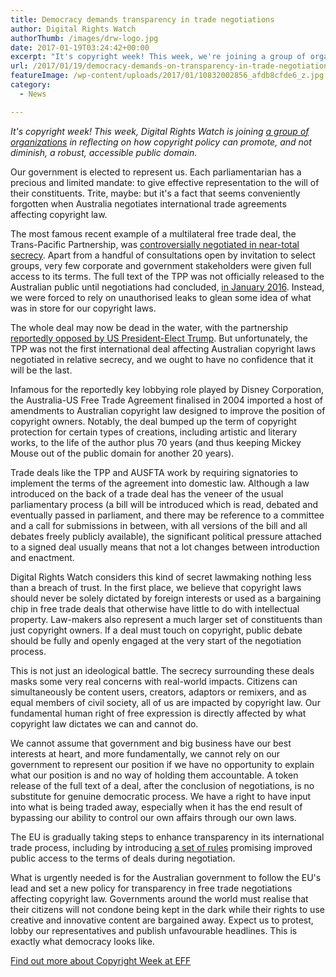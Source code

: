 ```yaml
---
title: Democracy demands transparency in trade negotiations
author: Digital Rights Watch
authorThumb: /images/drw-logo.jpg
date: 2017-01-19T03:24:42+00:00
excerpt: "It's copyright week! This week, we're joining a group of organisations in reflecting on how copyright policy can promote, and not diminish, a robust, accessible public domain."
url: /2017/01/19/democracy-demands-on-transparency-in-trade-negotiations/
featureImage: /wp-content/uploads/2017/01/10832002856_afdb8cfde6_z.jpg
category:
  - News

---
```

_It's copyright week! This week, Digital Rights Watch is joining [a group of organizations][1] in reflecting on how copyright policy can promote, and not diminish, a robust, accessible public domain._

Our government is elected to represent us. Each parliamentarian has a precious and limited mandate: to give effective representation to the will of their constituents. Trite, maybe: but it's a fact that seems conveniently forgotten when Australia negotiates international trade agreements affecting copyright law.

The most famous recent example of a multilateral free trade deal, the Trans-Pacific Partnership, was [controversially negotiated in near-total secrecy][2]. Apart from a handful of consultations open by invitation to select groups, very few corporate and government stakeholders were given full access to its terms. The full text of the TPP was not officially released to the Australian public until negotiations had concluded, [in January 2016][3]. Instead, we were forced to rely on unauthorised leaks to glean some idea of what was in store for our copyright laws.

The whole deal may now be dead in the water, with the partnership [reportedly opposed by US President-Elect Trump][4]. But unfortunately, the TPP was not the first international deal affecting Australian copyright laws negotiated in relative secrecy, and we ought to have no confidence that it will be the last.

Infamous for the reportedly key lobbying role played by Disney Corporation, the Australia-US Free Trade Agreement finalised in 2004 imported a host of amendments to Australian copyright law designed to improve the position of copyright owners. Notably, the deal bumped up the term of copyright protection for certain types of creations, including artistic and literary works, to the life of the author plus 70 years (and thus keeping Mickey Mouse out of the public domain for another 20 years).

Trade deals like the TPP and AUSFTA work by requiring signatories to implement the terms of the agreement into domestic law. Although a law introduced on the back of a trade deal has the veneer of the usual parliamentary process (a bill will be introduced which is read, debated and eventually passed in parliament, and there may be reference to a committee and a call for submissions in between, with all versions of the bill and all debates freely publicly available), the significant political pressure attached to a signed deal usually means that not a lot changes between introduction and enactment.

Digital Rights Watch considers this kind of secret lawmaking nothing less than a breach of trust. In the first place, we believe that copyright laws should never be solely dictated by foreign interests or used as a bargaining chip in free trade deals that otherwise have little to do with intellectual property. Law-makers also represent a much larger set of constituents than just copyright owners. If a deal must touch on copyright, public debate should be fully and openly engaged at the very start of the negotiation process.

This is not just an ideological battle. The secrecy surrounding these deals masks some very real concerns with real-world impacts. Citizens can simultaneously be content users, creators, adaptors or remixers, and as equal members of civil society, all of us are impacted by copyright law. Our fundamental human right of free expression is directly affected by what copyright law dictates we can and cannot do.

We cannot assume that government and big business have our best interests at heart, and more fundamentally, we cannot rely on our government to represent our position if we have no opportunity to explain what our position is and no way of holding them accountable. A token release of the full text of a deal, after the conclusion of negotiations, is no substitute for genuine democratic process. We have a right to have input into what is being traded away, especially when it has the end result of bypassing our ability to control our own affairs through our own laws.

The EU is gradually taking steps to enhance transparency in its international trade process, including by introducing [a set of rules][5] promising improved public access to the terms of deals during negotiation.

What is urgently needed is for the Australian government to follow the EU's lead and set a new policy for transparency in free trade negotiations affecting copyright law. Governments around the world must realise that their citizens will not condone being kept in the dark while their rights to use creative and innovative content are bargained away. Expect us to protest, lobby our representatives and publish unfavourable headlines. This is exactly what democracy looks like.

[Find out more about Copyright Week at EFF][1]

 [1]: https://www.eff.org/copyrightweek
 [2]: http://www.sbs.com.au/news/article/2014/06/12/comment-shrouded-secrecy-opposition-tpp-mounts
 [3]: http://dfat.gov.au/trade/agreements/tpp/official-documents/Pages/official-documents.aspx
 [4]: http://www.abc.net.au/news/2016-11-22/trump-vows-to-withdraw-from-tpp-trade-deal/8045236
 [5]: http://europa.eu/rapid/press-release_IP-14-2131_en.htm
